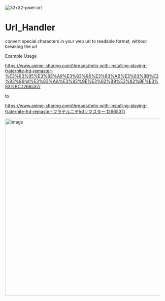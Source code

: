 ![32x32-pixel-art](https://github.com/Mikami063/Url_Handler/assets/114184664/739fd3b7-1686-4b59-ad21-7f3dad188808)

# Url_Handler

convert special characters in your web url to readable format, without breaking the url

Example Usage

https://www.anime-sharing.com/threads/help-with-installing-playing-fraternite-hd-remaster-%E3%83%95%E3%83%A9%E3%83%86%E3%83%AB%E3%83%8B%E3%83%86hd%E3%83%AA%E3%83%9E%E3%82%B9%E3%82%BF%E3%83%BC.1266537/

to

https://www.anime-sharing.com/threads/help-with-installing-playing-fraternite-hd-remaster-フラテルニテhdリマスター.1266537/


<img width="574" alt="image" src="https://github.com/Mikami063/Url_Handler/assets/114184664/ad782cf9-7852-4517-9276-9d3b5ad32805">

